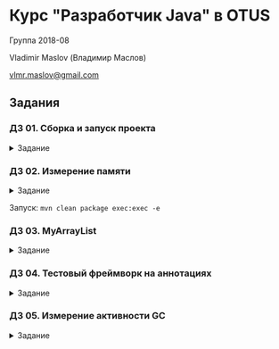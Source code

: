 # Курс "Разработчик Java" в OTUS

Группа 2018-08

Vladimir Maslov (Владимир Маслов)

vlmr.maslov@gmail.com

## Задания

### ДЗ 01. Сборка и запуск проекта
<details><summary>Задание</summary>
<p>

* Собрать проект под управлением maven в Intellij IDEA.
* Добавить зависимость на Google Guava/Apache Commons/библиотеку на ваш выбор.
* Использовать библиотечные классы для обработки входных данных.
* Задать имя проекта (project_name) в pom.xml.
* Собрать project_name.jar содержащий все зависимости.
* Проверить, что приложение можно запустить из командной строки.
* Выложить проект на github.
* Создать ветку "obfuscation", изменить в ней pom.xml, так чтобы сборка содержала стадию обфускации байткода.
<p>
</details>

### ДЗ 02. Измерение памяти
<details><summary>Задание</summary>
<p>

* Написать стенд для определения размера объекта.
* Определить размер пустой строки и пустых контейнеров.
* Определить рост размера контейнера от количества элементов в нем.
<p>
</details>

Запуск: `mvn clean package exec:exec -e`

### ДЗ 03. MyArrayList
<details><summary>Задание</summary>
<p>

* Написать свою реализацию ArrayList на основе массива. 
* Проверить, что на ней работают методы java.util.Collections
<p>
</details>

### ДЗ 04. Тестовый фреймворк на аннотациях
<details><summary>Задание</summary>
<p>

* Написать свой тестовый фреймворк. Поддержать аннотации @Test, @Before, @After. 
* Запускать вызовом статического метода с 
1. именем класса с тестами, 
2. именем package в котором надо найти и запустить тесты
<p>
</details>

### ДЗ 05. Измерение активности GC
<details><summary>Задание</summary>
<p>

* Написать приложение, которое следит за сборками мусора и пишет в лог количество сборок каждого типа (young, old) и время которое ушло на сборки в минуту.
* Добиться OutOfMemory в этом приложении через медленное подтекание по памяти (например добавлять элементы в List и удалять только половину).
* Настроить приложение (можно добавлять Thread.sleep(...)) так чтобы оно падало с OOM примерно через 5 минут после начала работы.
* Собрать статистику (количество сборок, время на сборки) по разным типам GC.
<p>
</details>